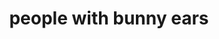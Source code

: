 ---
layout: people&body
title: people with bunny ears
emoji: people_with_bunny_ears
permalink: 👯.html
image: assets/img/3moji/people_with_bunny_ears.png
---